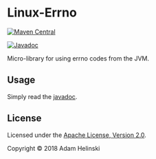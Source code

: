 # Linux-Errno

[![Maven
Central](https://maven-badges.herokuapp.com/maven-central/io.helins/linux-errno/badge.svg)](https://maven-badges.herokuapp.com/maven-central/io.helins/linux-errno)

[![Javadoc](https://javadoc.io/badge2/io.helins/linux-errno/javadoc.svg)](https://javadoc.io/doc/io.helins/linux-errno)

Micro-library for using errno codes from the JVM.


## Usage

Simply read the
[javadoc](https://javadoc.io/doc/io.helins/linux-errno).


## License

Licensed under the [Apache License, Version
2.0](http://www.apache.org/licenses/LICENSE-2.0).

Copyright © 2018 Adam Helinski
